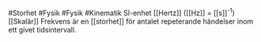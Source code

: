 #Storhet #Fysik #Fysik #Kinematik
SI-enhet [[Hertz]] ([[Hz]] = [[s]]<sup>-1</sup>)
[[Skalär]]
Frekvens är en [[storhet]] för antalet repeterande händelser inom ett givet tidsintervall.